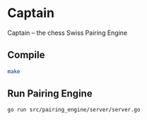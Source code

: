 # Captain
Captain – the chess Swiss Pairing Engine

## Compile
```bash
make
```

## Run Pairing Engine
```bash
go run src/pairing_engine/server/server.go
```